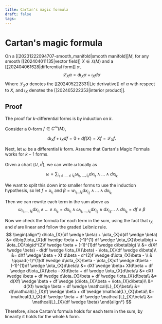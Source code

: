 ```yaml
---
title: Cartan's magic formula
draft: false
tags:
---
```

# Cartan's magic formula
On a [[20231222094707-smooth_manifold|smooth manifold]]$M$, for any smooth [[202404011135|vector field]] $X \in \mathfrak{X}(M)$ and a [[202404061628|differential form]] $\alpha$,
$$ \mathcal{L}_{X}\alpha = d\iota_{X}\alpha + \iota_{X}d\alpha$$
Where $\mathcal{L}_X\alpha$ denotes the [[202405222331|Lie derivative]] of $\alpha$ with respect to $X$, and $\iota_X$ denotes the [[202405222353|interior product]]. 

## Proof
The proof for $k$-differential forms is by induction on $k$.

Consider a 0-form $f\in C^{\infty}(M)$,

$$
d\iota_{X}f + \iota_{X}df = 0 + df(X) = Xf = \mathcal{L}_{X}f.
$$

Next, let $\omega$ be a differential $k$ form.
Assume that Cartan's Magic Formula works for $k-1$ forms.

Given a chart $(U, x^{i})$, we can write $\omega$ locally as

$$
\omega = \sum_{i_{1}\leq \dots \leq i_{k}} \omega_{i_{1}, \dots, i_{k}} d x_{i_{1}} \wedge \dots \wedge dx_{i_{k}}
$$

We want to split this down into smaller forms to use the induction hypothesis, so let $f = x_{i_{1}}$ and $\beta = w_{i_{1}\dots i_{k}} dx_{i_{2}} \wedge \dots \wedge dx_{i_{k}}$

Then we can rewrite each term in the sum above as
$$
\omega_{i_{1}, \dots, i_{k}} d x_{i_{1}} \wedge \dots \wedge x_{i_{k}} =  d x_{i_{1}} \wedge  \omega_{i_{1}, \dots, i_{k}} dx_{i_{2}} \wedge d x_{i_{3}}\dots \wedge d x_{i_{k}} = df \wedge \beta
$$

Now we check the formula for each term in the sum, using the fact that $\iota_{X}$ and $d$ are linear and follow the graded Leibniz rule.
$$
\begin{align*}
d\iota_{X}(df \wedge \beta) + \iota_{X}d(df \wedge \beta)
&= d\big(\iota_{X}df \wedge \beta + (-1)^{1} df \wedge \iota_{X}\beta\big) + \iota_{X}\big(d^{2}f \wedge \beta + (-1)^{1}df \wedge d\beta\big) \\
&= d(Xf \wedge \beta) - d(df \wedge \iota_{X}\beta) - \iota_{X}(df \wedge d\beta)\\
&= dXf \wedge \beta + Xf d\beta - d^{2}f \wedge d\iota_{X}\beta - \\
& \qquad(-1)^{1}df \wedge d\iota_{X}\beta - \iota_{X}df \wedge d\beta - (-1)^{1}df \wedge \iota_{X}d\beta\\
&= dXf \wedge \beta+ Xfd\beta + df \wedge d\iota_{X}\beta - Xfd\beta + df \wedge \iota_{X}d\beta\\
&= dXf \wedge \beta + df \wedge d\iota_{X}\beta + df \wedge \iota_{X}d\beta\\
&= d(Xf) \wedge \beta + df \wedge (d\iota_{X}\beta + \iota_{X}d\beta)\\
&= d(Xf) \wedge \beta + df \wedge \mathcal{L}_{X}\beta\\
&= d(\mathcal{L}_{X}f) \wedge \beta + df \wedge \mathcal{L}_{X}\beta\\
&= \mathcal{L}_{X}df \wedge \beta  + df \wedge \mathcal{L}_{X}\beta\\
&= \mathcal{L}_{X}(df \wedge \beta)
\end{align*}
$$

Therefore, since Cartan's formula holds for each term in the sum, by linearity it holds for the whole $k$ form.